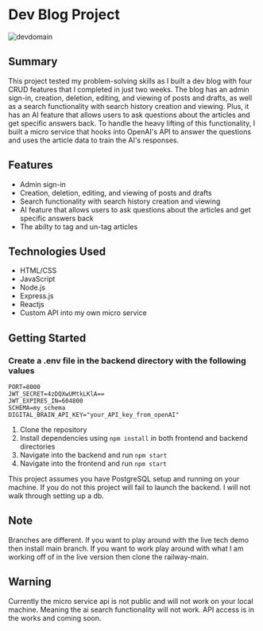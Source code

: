 # Dev Blog Project

![devdomain](https://user-images.githubusercontent.com/105998439/229639379-f34731cc-96b8-4f4c-a926-2b0fd5588887.jpg)




## Summary

This project tested my problem-solving skills as I built a dev blog with four CRUD features that 
I completed in just two weeks. The blog has an admin sign-in, creation, deletion, editing, and viewing of posts 
and drafts, as well as a search functionality with search history creation and viewing. 
Plus, it has an AI feature that allows users to ask questions about the articles and get specific answers back. 
To handle the heavy lifting of this functionality, I built a micro service that hooks into OpenAI's API 
to answer the questions and uses the article data to train the AI's responses.

## Features

- Admin sign-in
- Creation, deletion, editing, and viewing of posts and drafts
- Search functionality with search history creation and viewing
- AI feature that allows users to ask questions about the articles and get specific answers back
- The abilty to tag and un-tag articles

## Technologies Used

- HTML/CSS
- JavaScript
- Node.js
- Express.js
- Reactjs
- Custom API into my own micro service

## Getting Started

### Create a .env file in the backend directory with the following values

```
PORT=8000
JWT_SECRET=4zDQXwUMtkLKlA==
JWT_EXPIRES_IN=604800
SCHEMA=my_schema
DIGITAL_BRAIN_API_KEY="your_API_key_from_openAI"
```

1. Clone the repository
2. Install dependencies using `npm install` in both frontend and backend directories
3. Navigate into the backend and run `npm start`
4. Navigate into the frontend and run `npm start`

This project assumes you have PostgreSQL setup and running on your machine. If you do not this project will fail to launch the backend. I will not walk through setting up a db.

## Note

Branches are different. If you want to play around with the live tech demo then install main branch. If you want to work play around with what I am working off of in the live version then clone the railway-main. 


## Warning

Currently the micro service api is not public and will not work on your local machine. Meaning the ai search functionality will not work. API access is in the works and coming soon.
